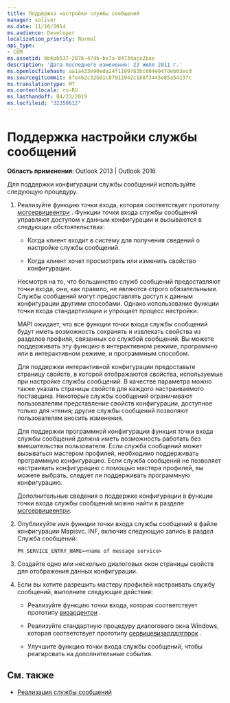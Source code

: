 ```yaml
---
title: Поддержка настройки службы сообщений
manager: soliver
ms.date: 11/16/2014
ms.audience: Developer
localization_priority: Normal
api_type:
- COM
ms.assetid: bb6ab537-2876-474b-be7a-84734ace2bae
description: 'Дата последнего изменения: 23 июля 2011 г.'
ms.openlocfilehash: aa1a433e90eda24f1199783bc604e047deb03ecd
ms.sourcegitcommit: 8fe462c32b91c87911942c188f3445e85a54137c
ms.translationtype: MT
ms.contentlocale: ru-RU
ms.lasthandoff: 04/23/2019
ms.locfileid: "32350612"
---
```

# <a name="supporting-message-service-configuration"></a>Поддержка настройки службы сообщений
  
**Область применения**: Outlook 2013 | Outlook 2016 
  
Для поддержки конфигурации службы сообщений используйте следующую процедуру.
  
1. Реализуйте функцию точки входа, которая соответствует прототипу [мсгсервицеентри](msgserviceentry.md) . Функции точки входа службы сообщений управляют доступом к данным конфигурации и вызываются в следующих обстоятельствах: 
    
   - Когда клиент входит в систему для получения сведений о настройке службы сообщений.
    
   - Когда клиент хочет просмотреть или изменить свойство конфигурации. 
    
   Несмотря на то, что большинство служб сообщений предоставляют точки входа, они, как правило, не являются строго обязательными. Службы сообщений могут предоставлять доступ к данным конфигурации другими способами. Однако использование функции точки входа стандартизации и упрощает процесс настройки.
    
   MAPI ожидает, что все функции точки входа службы сообщений будут иметь возможность сохранять и извлекать свойства из разделов профиля, связанных со службой сообщений. Вы можете поддерживать эту функцию в интерактивном режиме, программно или в интерактивном режиме, и программным способом.
    
   Для поддержки интерактивной конфигурации предоставьте страницу свойств, в которой отображаются свойства, используемые при настройке службы сообщений. В качестве параметра можно также указать страницы свойств для каждого настраиваемого поставщика. Некоторые службы сообщений ограничивают пользователям представление свойств конфигурации, доступное только для чтения; другие службы сообщений позволяют пользователям вносить изменения.
    
   Для поддержки программной конфигурации функция точки входа службы сообщений должна иметь возможность работать без вмешательства пользователя. Если служба сообщений может вызываться мастером профилей, необходимо поддерживать программную конфигурацию. Если служба сообщений не позволяет настраивать конфигурацию с помощью мастера профилей, вы можете выбрать, следует ли поддерживать программную конфигурацию.
    
   Дополнительные сведения о поддержке конфигурации в функции точки входа службы сообщений можно найти в разделе [мсгсервицеентри](msgserviceentry.md).
    
2. Опубликуйте имя функции точки входа службы сообщений в файле конфигурации Mapisvc. INF, включив следующую запись в раздел Служба сообщений:
    
   `PR_SERVICE_ENTRY_NAME=<name of message service>`
    
3. Создайте одно или несколько диалоговых окон страницы свойств для отображения данных конфигурации.
    
4. Если вы хотите разрешить мастеру профилей настраивать службу сообщений, выполните следующие действия:
    
   - Реализуйте функцию точки входа, которая соответствует прототипу [визардентри](wizardentry.md) . 
    
   - Реализуйте стандартную процедуру диалогового окна Windows, которая соответствует прототипу [сервицевизарддлгпрок](servicewizarddlgproc.md) . 
    
   - Улучшите функцию точки входа службы сообщений, чтобы реагировать на дополнительные события.
    
## <a name="see-also"></a>См. также

- [Реализация службы сообщений](message-service-implementation.md)


